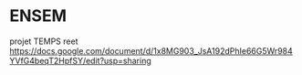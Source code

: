# ENSEM
projet TEMPS reet
https://docs.google.com/document/d/1x8MG903_JsA192dPhIe66G5Wr984YVfG4beqT2HpfSY/edit?usp=sharing
